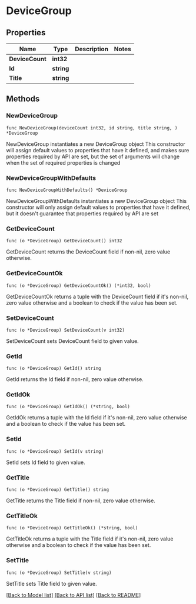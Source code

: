 # DeviceGroup

## Properties

Name | Type | Description | Notes
------------ | ------------- | ------------- | -------------
**DeviceCount** | **int32** |  | 
**Id** | **string** |  | 
**Title** | **string** |  | 

## Methods

### NewDeviceGroup

`func NewDeviceGroup(deviceCount int32, id string, title string, ) *DeviceGroup`

NewDeviceGroup instantiates a new DeviceGroup object
This constructor will assign default values to properties that have it defined,
and makes sure properties required by API are set, but the set of arguments
will change when the set of required properties is changed

### NewDeviceGroupWithDefaults

`func NewDeviceGroupWithDefaults() *DeviceGroup`

NewDeviceGroupWithDefaults instantiates a new DeviceGroup object
This constructor will only assign default values to properties that have it defined,
but it doesn't guarantee that properties required by API are set

### GetDeviceCount

`func (o *DeviceGroup) GetDeviceCount() int32`

GetDeviceCount returns the DeviceCount field if non-nil, zero value otherwise.

### GetDeviceCountOk

`func (o *DeviceGroup) GetDeviceCountOk() (*int32, bool)`

GetDeviceCountOk returns a tuple with the DeviceCount field if it's non-nil, zero value otherwise
and a boolean to check if the value has been set.

### SetDeviceCount

`func (o *DeviceGroup) SetDeviceCount(v int32)`

SetDeviceCount sets DeviceCount field to given value.


### GetId

`func (o *DeviceGroup) GetId() string`

GetId returns the Id field if non-nil, zero value otherwise.

### GetIdOk

`func (o *DeviceGroup) GetIdOk() (*string, bool)`

GetIdOk returns a tuple with the Id field if it's non-nil, zero value otherwise
and a boolean to check if the value has been set.

### SetId

`func (o *DeviceGroup) SetId(v string)`

SetId sets Id field to given value.


### GetTitle

`func (o *DeviceGroup) GetTitle() string`

GetTitle returns the Title field if non-nil, zero value otherwise.

### GetTitleOk

`func (o *DeviceGroup) GetTitleOk() (*string, bool)`

GetTitleOk returns a tuple with the Title field if it's non-nil, zero value otherwise
and a boolean to check if the value has been set.

### SetTitle

`func (o *DeviceGroup) SetTitle(v string)`

SetTitle sets Title field to given value.



[[Back to Model list]](../README.md#documentation-for-models) [[Back to API list]](../README.md#documentation-for-api-endpoints) [[Back to README]](../README.md)


